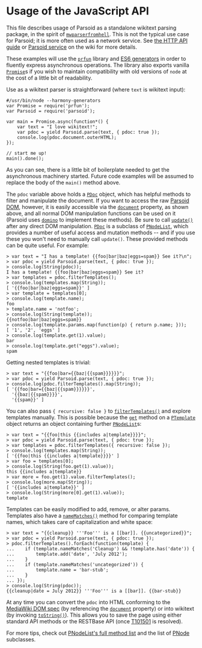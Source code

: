 Usage of the JavaScript API
===========================

This file describes usage of Parsoid as a standalone wikitext parsing
package, in the spirit of [`mwparserfromhell`].  This is not the typical
use case for Parsoid; it is more often used as a network service.
See [the HTTP API guide](#!/guide/apiuse) or [Parsoid service] on the wiki
for more details.

These examples will use the [`prfun`] library and [ES6 generators] in
order to fluently express asynchronous operations.  The library also
exports vanilla [`Promise`]s if you wish to maintain compatibility
with old versions of `node` at the cost of a little bit of readability.

Use as a wikitext parser is straightforward (where `text` is
wikitext input):

```
#/usr/bin/node --harmony-generators
var Promise = require('prfun');
var Parsoid = require('parsoid');

var main = Promise.async(function*() {
    var text = "I love wikitext!";
    var pdoc = yield Parsoid.parse(text, { pdoc: true });
    console.log(pdoc.document.outerHTML);
});

// start me up!
main().done();
```

As you can see, there is a little bit of boilerplate needed to get the
asynchronous machinery started.  Future code examples will be assumed
to replace the body of the `main()` method above.

The `pdoc` variable above holds a [`PDoc`] object, which has
helpful methods to filter and manipulate the document.  If you want
to access the raw [Parsoid DOM], however, it is easily accessible
via the [`document`](#!/api/PDoc-property-document) property, as shown above,
and all normal DOM manipulation functions can be used on it (Parsoid uses
[`domino`] to implement these methods).  Be sure to call
[`update()`](#!/api/PNode-method-update) after any direct DOM manipulation.
[`PDoc`] is a subclass of [`PNodeList`], which provides a number of
useful access and mutation methods -- and if you use these you won't need
to manually call `update()`.  These provided methods can be quite useful.
For example:

```
> var text = "I has a template! {{foo|bar|baz|eggs=spam}} See it?\n";
> var pdoc = yield Parsoid.parse(text, { pdoc: true });
> console.log(String(pdoc));
I has a template! {{foo|bar|baz|eggs=spam}} See it?
> var templates = pdoc.filterTemplates();
> console.log(templates.map(String));
[ '{{foo|bar|baz|eggs=spam}}' ]
> var template = templates[0];
> console.log(template.name);
foo
> template.name = 'notfoo';
> console.log(String(template));
{{notfoo|bar|baz|eggs=spam}}
> console.log(template.params.map(function(p) { return p.name; }));
[ '1', '2', 'eggs' ]
> console.log(template.get(1).value);
bar
> console.log(template.get("eggs").value);
spam
```

Getting nested templates is trivial:

```
> var text = "{{foo|bar={{baz|{{spam}}}}}}";
> var pdoc = yield Parsoid.parse(text, { pdoc: true });
> console.log(pdoc.filterTemplates().map(String));
[ '{{foo|bar={{baz|{{spam}}}}}}',
  '{{baz|{{spam}}}}',
  '{{spam}}' ]
```

You can also pass `{ recursive: false }` to
[`filterTemplates()`](#!/api/PNodeList-method-filterTemplates) and explore
templates manually. This is possible because the
[`get`](#!/api/PTemplate-method-get) method on a
[`PTemplate`] object returns an object containing further [`PNodeList`]s:

```
> var text = "{{foo|this {{includes a|template}}}}";
> var pdoc = yield Parsoid.parse(text, { pdoc: true });
> var templates = pdoc.filterTemplates({ recursive: false });
> console.log(templates.map(String));
[ '{{foo|this {{includes a|template}}}}' ]
> var foo = templates[0];
> console.log(String(foo.get(1).value));
this {{includes a|template}}
> var more = foo.get(1).value.filterTemplates();
> console.log(more.map(String));
[ '{{includes a|template}}' ]
> console.log(String(more[0].get(1).value));
template
```

Templates can be easily modified to add, remove, or alter params.
Templates also have a [`nameMatches()`](#!/api/PTemplate-method-nameMatches)
method for comparing template names, which takes care of capitalization and
white space:

```
> var text = "{{cleanup}} '''Foo''' is a [[bar]]. {{uncategorized}}";
> var pdoc = yield Parsoid.parse(text, { pdoc: true });
> pdoc.filterTemplates().forEach(function(template) {
...    if (template.nameMatches('Cleanup') && !template.has('date')) {
...        template.add('date', 'July 2012');
...    }
...    if (template.nameMatches('uncategorized')) {
...        template.name = 'bar-stub';
...    }
... });
> console.log(String(pdoc));
{{cleanup|date = July 2012}} '''Foo''' is a [[bar]]. {{bar-stub}}
```

At any time you can convert the `pdoc` into HTML conforming to the
[MediaWiki DOM spec] (by referencing the
[`document`](#!/api/PDoc-property-document) property) or into wikitext (by
invoking [`toString()`](#!/api/PNodeList-method-toString)).  This allows you
to save the page using either standard API methods or the RESTBase API
(once [T101501](https://phabricator.wikimedia.org/T101501) is resolved).

For more tips, check out [PNodeList's full method list](#!/api/PNodeList)
and the list of [PNode](#!/api/PNode) subclasses.

[`mwparserfromhell`]: http://mwparserfromhell.readthedocs.org/en/latest/index.html
[Parsoid service]: https://www.mediawiki.org/wiki/Parsoid
[`prfun`]: https://github.com/cscott/prfun
[ES6 generators]: https://developer.mozilla.org/en-US/docs/Web/JavaScript/Reference/Statements/function*
[`Promise`]: https://developer.mozilla.org/en-US/docs/Web/JavaScript/Reference/Global_Objects/Promise
[Parsoid DOM]: http://www.mediawiki.org/wiki/Parsoid/MediaWiki_DOM_spec
[MediaWiki DOM spec]: http://www.mediawiki.org/wiki/Parsoid/MediaWiki_DOM_spec
[`domino`]: https://www.npmjs.com/package/domino
[`PDoc`]: #!/api/PDoc
[`PNodeList`]: #!/api/PNodeList
[`PTemplate`]: #!/api/PTemplate
